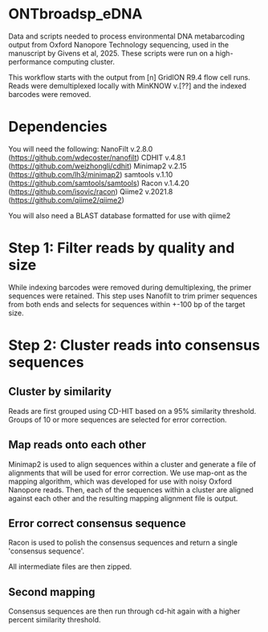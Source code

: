 # ONTbroadsp_eDNA

Data and scripts needed to process environmental DNA metabarcoding output from Oxford Nanopore Technology sequencing, used in the manuscript by Givens et al, 2025. These scripts were run on a high-performance computing cluster.

This workflow starts with the output from [n] GridION R9.4 flow cell runs. Reads were demultiplexed locally with MinKNOW v.[??] and the indexed barcodes were removed. 

# Dependencies  

You will need the following: 
NanoFilt v.2.8.0 (https://github.com/wdecoster/nanofilt)
CDHIT v.4.8.1 (https://github.com/weizhongli/cdhit)
Minimap2 v.2.15 (https://github.com/lh3/minimap2)
samtools v.1.10 (https://github.com/samtools/samtools)
Racon v.1.4.20 (https://github.com/isovic/racon)
Qiime2 v.2021.8 (https://github.com/qiime2/qiime2)

You will also need a BLAST database formatted for use with qiime2

# Step 1: Filter reads by quality and size
While indexing barcodes were removed during demultiplexing, the primer sequences were retained. This step uses Nanofilt to trim primer sequences from both ends and selects for sequences within +-100 bp of the target size. 

# Step 2: Cluster reads into consensus sequences  

## Cluster by similarity  
Reads are first grouped using CD-HIT based on a 95% similarity threshold. Groups of 10 or more sequences are selected for error correction. 

## Map reads onto each other  
Minimap2 is used to align sequences within a cluster and generate a file of alignments that will be used for error correction. 
We use map-ont as the mapping algorithm, which was developed for use with noisy Oxford Nanopore reads. Then, each of the sequences within a cluster are aligned against each other and the resulting mapping alignment file is output. 

## Error correct consensus sequence  
Racon is used to polish the consensus sequences and return a single 'consensus sequence'.

All intermediate files are then zipped.

## Second mapping
Consensus sequences are then run through cd-hit again with a higher percent similarity threshold. 
